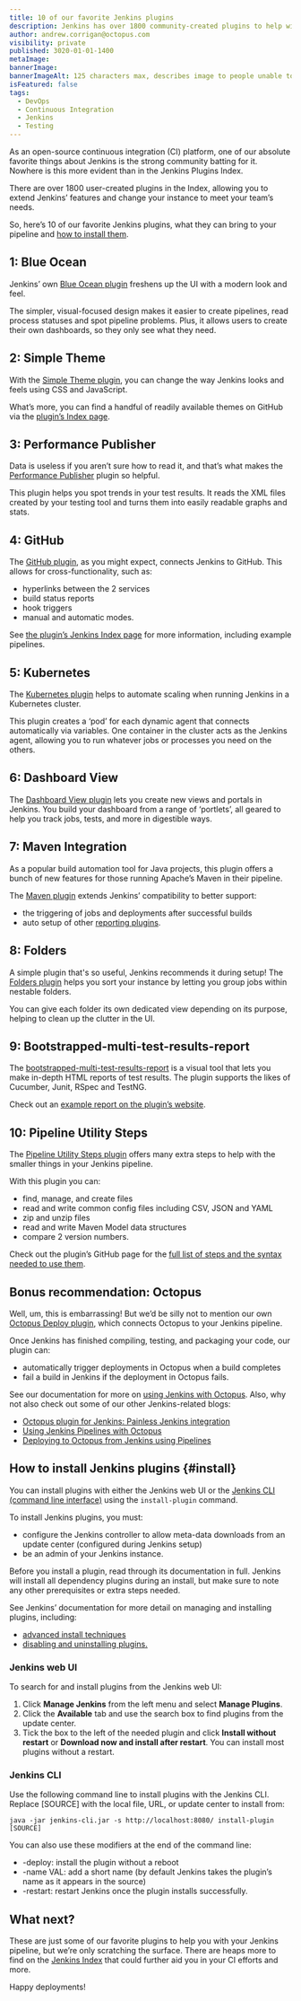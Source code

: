 ```yaml
---
title: 10 of our favorite Jenkins plugins
description: Jenkins has over 1800 community-created plugins to help with continuous integration. Here are 10 we think are useful!
author: andrew.corrigan@octopus.com
visibility: private
published: 3020-01-01-1400
metaImage: 
bannerImage: 
bannerImageAlt: 125 characters max, describes image to people unable to see it.
isFeatured: false
tags:
  - DevOps
  - Continuous Integration
  - Jenkins
  - Testing
---
```


As an open-source continuous integration (CI) platform, one of our absolute favorite things about Jenkins is the strong community batting for it. Nowhere is this more evident than in the Jenkins Plugins Index.

There are over 1800 user-created plugins in the Index, allowing you to extend Jenkins’ features and change your instance to meet your team’s needs.

So, here’s 10 of our favorite Jenkins plugins, what they can bring to your pipeline and [how to install them](#install).

## 1: Blue Ocean

Jenkins’ own [Blue Ocean plugin](https://plugins.jenkins.io/blueocean/) freshens up the UI with a modern look and feel.

The simpler, visual-focused design makes it easier to create pipelines, read process statuses and spot pipeline problems. Plus, it allows users to create their own dashboards, so they only see what they need.

## 2: Simple Theme

With the [Simple Theme plugin](https://plugins.jenkins.io/simple-theme-plugin/), you can change the way Jenkins looks and feels using CSS and JavaScript.

What’s more, you can find a handful of readily available themes on GitHub via the [plugin’s Index page](https://plugins.jenkins.io/simple-theme-plugin/).

## 3: Performance Publisher

Data is useless if you aren’t sure how to read it, and that’s what makes the [Performance Publisher](https://plugins.jenkins.io/perfpublisher/) plugin so helpful.

This plugin helps you spot trends in your test results. It reads the XML files created by your testing tool and turns them into easily readable graphs and stats.

## 4: GitHub

The [GitHub plugin](https://plugins.jenkins.io/github/), as you might expect, connects Jenkins to GitHub. This allows for cross-functionality, such as:

-	hyperlinks between the 2 services
-	build status reports
-	hook triggers
-	manual and automatic modes.

See [the plugin’s Jenkins Index page](https://plugins.jenkins.io/github/) for more information, including example pipelines.

## 5: Kubernetes

The [Kubernetes plugin](https://plugins.jenkins.io/kubernetes/) helps to automate scaling when running Jenkins in a Kubernetes cluster.

This plugin creates a ‘pod’ for each dynamic agent that connects automatically via variables. One container in the cluster acts as the Jenkins agent, allowing you to run whatever jobs or processes you need on the others.

## 6: Dashboard View

The [Dashboard View plugin](https://plugins.jenkins.io/dashboard-view/) lets you create new views and portals in Jenkins. You build your dashboard from a range of ‘portlets’, all geared to help you track jobs, tests, and more in digestible ways.

## 7: Maven Integration

As a popular build automation tool for Java projects, this plugin offers a bunch of new features for those running Apache’s Maven in their pipeline.

The [Maven plugin](https://plugins.jenkins.io/maven-plugin/) extends Jenkins’ compatibility to better support:

- the triggering of jobs and deployments after successful builds
- auto setup of other [reporting plugins](https://plugins.jenkins.io/ui/search?sort=relevance&categories=&labels=report&view=Tiles&page=1&query=).

## 8: Folders

A simple plugin that's so useful, Jenkins recommends it during setup! The [Folders plugin](https://plugins.jenkins.io/cloudbees-folder/) helps you sort your instance by letting you group jobs within nestable folders.

You can give each folder its own dedicated view depending on its purpose, helping to clean up the clutter in the UI.

## 9: Bootstrapped-multi-test-results-report

The [bootstrapped-multi-test-results-report](https://plugins.jenkins.io/bootstraped-multi-test-results-report/) is a visual tool that lets you make in-depth HTML reports of test results. The plugin supports the likes of Cucumber, Junit, RSpec and TestNG.

Check out an [example report on the plugin’s website](https://web-innovate.github.io/cucumber-reports/featuresOverview.html).

## 10: Pipeline Utility Steps

The [Pipeline Utility Steps plugin](https://plugins.jenkins.io/pipeline-utility-steps/) offers many extra steps to help with the smaller things in your Jenkins pipeline.

With this plugin you can:

- find, manage, and create files
- read and write common config files including CSV, JSON and YAML
- zip and unzip files
- read and write Maven Model data structures
- compare 2 version numbers.

Check out the plugin’s GitHub page for the [full list of steps and the syntax needed to use them](https://github.com/jenkinsci/pipeline-utility-steps-plugin/blob/master/docs/STEPS.md).

## Bonus recommendation: Octopus

Well, um, this is embarrassing! But we’d be silly not to mention our own [Octopus Deploy plugin](https://plugins.jenkins.io/octopusdeploy/), which connects Octopus to your Jenkins pipeline.

Once Jenkins has finished compiling, testing, and packaging your code, our plugin can:

- automatically trigger deployments in Octopus when a build completes
- fail a build in Jenkins if the deployment in Octopus fails.

See our documentation for more on [using Jenkins with Octopus](https://octopus.com/docs/packaging-applications/build-servers/jenkins). Also, why not also check out some of our other Jenkins-related blogs:

-	[Octopus plugin for Jenkins: Painless Jenkins integration](https://octopus.com/blog/octopus-jenkins-plugin)
-	[Using Jenkins Pipelines with Octopus](https://octopus.com/blog/using-jenkins-pipelines)
-	[Deploying to Octopus from Jenkins using Pipelines](https://octopus.com/blog/deploying-to-octopus-from-jenkins)

## How to install Jenkins plugins {#install}

You can install plugins with either the Jenkins web UI or the [Jenkins CLI (command line interface)](https://www.jenkins.io/doc/book/managing/cli/) using the `install-plugin` command.

To install Jenkins plugins, you must:

- configure the Jenkins controller to allow meta-data downloads from an update center (configured during Jenkins setup)
- be an admin of your Jenkins instance.

Before you install a plugin, read through its documentation in full. Jenkins will install all dependency plugins during an install, but make sure to note any other prerequisites or extra steps needed.

See Jenkins’ documentation for more detail on managing and installing plugins, including:

-	[advanced install techniques](https://www.jenkins.io/doc/book/managing/plugins/#advanced-installation)
-	[disabling and uninstalling plugins.](https://www.jenkins.io/doc/book/managing/plugins/#disabling-a-plugin)

### Jenkins web UI

To search for and install plugins from the Jenkins web UI:
1. Click **Manage Jenkins** from the left menu and select **Manage Plugins**.
2. Click the **Available** tab and use the search box to find plugins from the update center.
3. Tick the box to the left of the needed plugin and click **Install without restart** or **Download now and install after restart**. You can install most plugins without a restart.

### Jenkins CLI

Use the following command line to install plugins with the Jenkins CLI. Replace [SOURCE] with the local file, URL, or update center to install from:

```
java -jar jenkins-cli.jar -s http://localhost:8080/ install-plugin [SOURCE]
```

You can also use these modifiers at the end of the command line:

-	-deploy: install the plugin without a reboot
-	-name VAL: add a short name (by default Jenkins takes the plugin’s name as it appears in the source)
-	-restart: restart Jenkins once the plugin installs successfully.

## What next?

These are just some of our favorite plugins to help you with your Jenkins pipeline, but we’re only scratching the surface. There are heaps more to find on the [Jenkins Index](https://plugins.jenkins.io/) that could further aid you in your CI efforts and more.

Happy deployments! 